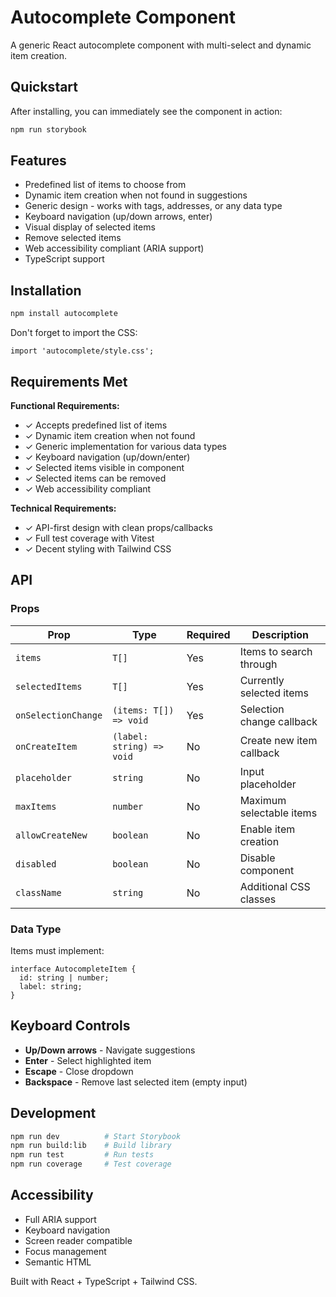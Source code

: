 # Autocomplete Component

A generic React autocomplete component with multi-select and dynamic item creation.

## Quickstart

After installing, you can immediately see the component in action:

```bash
npm run storybook
```

## Features

- Predefined list of items to choose from
- Dynamic item creation when not found in suggestions
- Generic design - works with tags, addresses, or any data type
- Keyboard navigation (up/down arrows, enter)
- Visual display of selected items
- Remove selected items
- Web accessibility compliant (ARIA support)
- TypeScript support

## Installation

```bash
npm install autocomplete
```

Don't forget to import the CSS:

```tsx
import 'autocomplete/style.css';
```

## Requirements Met

**Functional Requirements:**
- ✓ Accepts predefined list of items
- ✓ Dynamic item creation when not found
- ✓ Generic implementation for various data types
- ✓ Keyboard navigation (up/down/enter)
- ✓ Selected items visible in component
- ✓ Selected items can be removed
- ✓ Web accessibility compliant

**Technical Requirements:**
- ✓ API-first design with clean props/callbacks
- ✓ Full test coverage with Vitest
- ✓ Decent styling with Tailwind CSS

## API

### Props

| Prop | Type | Required | Description |
|------|------|----------|-------------|
| `items` | `T[]` | Yes | Items to search through |
| `selectedItems` | `T[]` | Yes | Currently selected items |
| `onSelectionChange` | `(items: T[]) => void` | Yes | Selection change callback |
| `onCreateItem` | `(label: string) => void` | No | Create new item callback |
| `placeholder` | `string` | No | Input placeholder |
| `maxItems` | `number` | No | Maximum selectable items |
| `allowCreateNew` | `boolean` | No | Enable item creation |
| `disabled` | `boolean` | No | Disable component |
| `className` | `string` | No | Additional CSS classes |

### Data Type

Items must implement:

```tsx
interface AutocompleteItem {
  id: string | number;
  label: string;
}
```

## Keyboard Controls

- **Up/Down arrows** - Navigate suggestions
- **Enter** - Select highlighted item
- **Escape** - Close dropdown
- **Backspace** - Remove last selected item (empty input)

## Development

```bash
npm run dev          # Start Storybook
npm run build:lib    # Build library
npm run test         # Run tests
npm run coverage     # Test coverage
```

## Accessibility

- Full ARIA support
- Keyboard navigation
- Screen reader compatible
- Focus management
- Semantic HTML

Built with React + TypeScript + Tailwind CSS.
